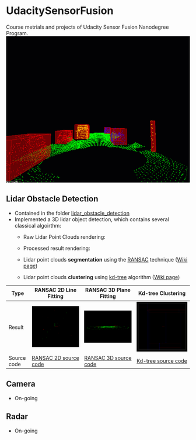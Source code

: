 # UdacitySensorFusion
Course metrials and projects of Udacity Sensor Fusion Nanodegree Program.
<br />
<img src="lidar_obstacle_detection/media/ObstacleDetectionFPS.gif" width="700" height="400" />
## Lidar Obstacle Detection


* Contained in the folder [lidar_obstacle_detection](lidar_obstacle_detection/)
* Implemented a 3D lidar object detection, which contains several classical algoirthm:
    * Raw Lidar Point Clouds rendering:
    
    * Processed result rendering:
    
    * Lidar point clouds **segmentation** using the [RANSAC](lidar_obstacle_detection/src/quiz/ransac/) technique ([Wiki page](https://en.wikipedia.org/wiki/Random_sample_consensus))
    * Lidar point clouds **clustering** using [kd-tree](lidar_obstacle_detection/src/quiz/cluster/) algorithm ([Wiki page](https://en.wikipedia.org/wiki/K-d_tree))

| Type |  RANSAC 2D Line Fitting   | RANSAC 3D Plane Fitting | Kd-tree Clustering | 
| --- | --- | --- | --- |
| Result | ![Ransac 2D](lidar_obstacle_detection/media/ransac-2d-line-fitting.png)  | ![Ransac 3D](lidar_obstacle_detection/media/ransac-3d-plane-fitting.png) | ![Kdtree 2D](lidar_obstacle_detection/media/Kd-tree-clustering.png) |
| Source code | [RANSAC 2D source code](lidar_obstacle_detection/src/quiz/ransac/ransac2d.cpp) | [RANSAC 3D source code](lidar_obstacle_detection/src/quiz/ransac/ransac3d.cpp) | [Kd-tree source code](lidar_obstacle_detection/src/quiz/cluster/kdtree.h) |

## Camera
* On-going
## Radar
* On-going